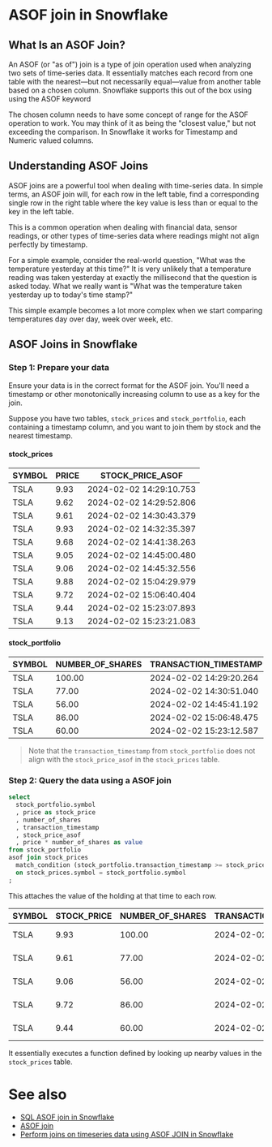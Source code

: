# ASOF join in Snowflake

## What Is an ASOF Join?

An ASOF (or "as of") join is a type of join operation used when analyzing two sets of time-series data. It essentially matches each record from one table with the nearest—but not necessarily equal—value from another table based on a chosen column. Snowflake supports this out of the box using using the ASOF keyword

The chosen column needs to have some concept of range for the ASOF operation to work. You may think of it as being the "closest value," but not exceeding the comparison. In Snowflake it works for Timestamp and Numeric valued columns. 

## Understanding ASOF Joins

ASOF joins are a powerful tool when dealing with time-series data. In simple terms, an ASOF join will, for each row in the left table, find a corresponding single row in the right table where the key value is less than or equal to the key in the left table.

This is a common operation when dealing with financial data, sensor readings, or other types of time-series data where readings might not align perfectly by timestamp.

For a simple example, consider the real-world question, "What was the temperature yesterday at this time?" It is very unlikely that a temperature reading was taken yesterday at exactly the millisecond that the question is asked today. What we really want is "What was the temperature taken yesterday up to today's time stamp?"

This simple example becomes a lot more complex when we start comparing temperatures day over day, week over week, etc.

## ASOF Joins in Snowflake

### Step 1: Prepare your data

Ensure your data is in the correct format for the ASOF join. You'll need a timestamp or other monotonically increasing column to use as a key for the join.

Suppose you have two tables, `stock_prices` and `stock_portfolio`, each containing a timestamp column, and you want to join them by stock and the nearest timestamp.

#### stock_prices

| SYMBOL | PRICE | STOCK_PRICE_ASOF        |
|--------|-------|-------------------------|
| TSLA   | 9.93  | 2024-02-02 14:29:10.753 |
| TSLA   | 9.62  | 2024-02-02 14:29:52.806 |
| TSLA   | 9.61  | 2024-02-02 14:30:43.379 |
| TSLA   | 9.93  | 2024-02-02 14:32:35.397 |
| TSLA   | 9.68  | 2024-02-02 14:41:38.263 |
| TSLA   | 9.05  | 2024-02-02 14:45:00.480 |
| TSLA   | 9.06  | 2024-02-02 14:45:32.556 |
| TSLA   | 9.88  | 2024-02-02 15:04:29.979 |
| TSLA   | 9.72  | 2024-02-02 15:06:40.404 |
| TSLA   | 9.44  | 2024-02-02 15:23:07.893 |
| TSLA   | 9.13  | 2024-02-02 15:23:21.083 |

#### stock_portfolio

| SYMBOL | NUMBER_OF_SHARES | TRANSACTION_TIMESTAMP   |
|--------|------------------|-------------------------|
| TSLA   | 100.00           | 2024-02-02 14:29:20.264 |
| TSLA   | 77.00            | 2024-02-02 14:30:51.040 |
| TSLA   | 56.00            | 2024-02-02 14:45:41.192 |
| TSLA   | 86.00            | 2024-02-02 15:06:48.475 |
| TSLA   | 60.00            | 2024-02-02 15:23:12.587 |

> Note that the `transaction_timestamp` from `stock_portfolio` does not align with the `stock_price_asof` in the `stock_prices` table.


### Step 2: Query the data using a ASOF join

```sql
select 
  stock_portfolio.symbol
  , price as stock_price
  , number_of_shares
  , transaction_timestamp
  , stock_price_asof  
  , price * number_of_shares as value
from stock_portfolio
asof join stock_prices
  match_condition (stock_portfolio.transaction_timestamp >= stock_prices.stock_price_asof)
  on stock_prices.symbol = stock_portfolio.symbol
;
```

This attaches the value of the holding at that time to each row.


| SYMBOL | STOCK_PRICE | NUMBER_OF_SHARES | TRANSACTION_TIMESTAMP   | STOCK_PRICE_ASOF        | VALUE    |
|--------|-------------|------------------|-------------------------|-------------------------|----------|
| TSLA   | 9.93        | 100.00           | 2024-02-02 14:29:20.264 | 2024-02-02 14:29:10.753 | 993.0000 |
| TSLA   | 9.61        | 77.00            | 2024-02-02 14:30:51.040 | 2024-02-02 14:30:43.379 | 739.9700 |
| TSLA   | 9.06        | 56.00            | 2024-02-02 14:45:41.192 | 2024-02-02 14:45:32.556 | 507.3600 |
| TSLA   | 9.72        | 86.00            | 2024-02-02 15:06:48.475 | 2024-02-02 15:06:40.404 | 835.9200 |
| TSLA   | 9.44        | 60.00            | 2024-02-02 15:23:12.587 | 2024-02-02 15:23:07.893 | 566.4000 |


It essentially executes a function defined by looking up nearby values in the `stock_prices` table. 

# See also
- [SQL ASOF join in Snowflake](ASOF-and-MATCH_CONDITION-join.md)
- [ASOF join](ASOF-join.md)
- [Perform joins on timeseries data using ASOF JOIN in Snowflake](perform-joins-on-timeseries-data-using-ASOF-JOIN-in-snowflake.md)
